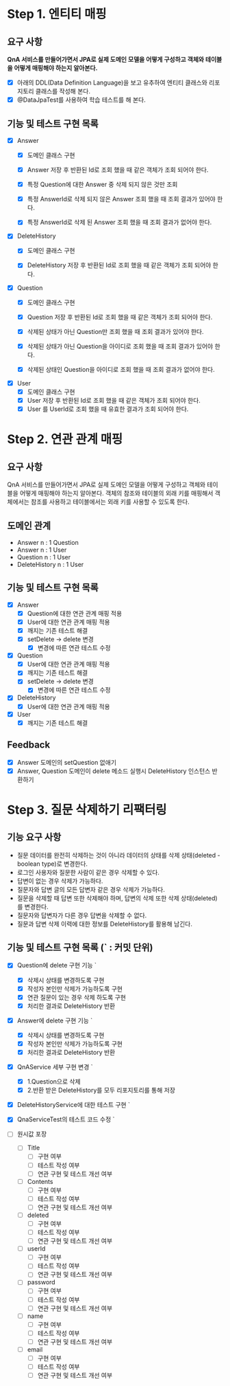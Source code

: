 # Step 1. 엔티티 매핑
## 요구 사항
**QnA 서비스를 만들어가면서 JPA로 실제 도메인 모델을 어떻게 구성하고 객체와 테이블을 어떻게 매핑해야 하는지 알아본다.**

- [x] 아래의 DDL(Data Definition Language)을 보고 유추하여 엔티티 클래스와 리포지토리 클래스를 작성해 본다.
- [x] @DataJpaTest를 사용하여 학습 테스트를 해 본다.

## 기능 및 테스트 구현 목록
- [x] Answer
  - [x] 도메인 클래스 구현
  - [x] Answer 저장 후 반환된 Id로 조회 했을 때 같은 객체가 조회 되어야 한다.
  - [x] 특정 Question에 대한 Answer 중 삭제 되지 않은 것만 조회
  - [x] 특정 AnswerId로 삭제 되지 않은 Answer 조회 했을 때 조회 결과가 있어야 한다.
  - [x] 특정 AnswerId로 삭제 된 Answer 조회 했을 때 조회 결과가 없어야 한다.
  

- [x] DeleteHistory
  - [x] 도메인 클래스 구현
  - [x] DeleteHistory 저장 후 반환된 Id로 조회 했을 때 같은 객체가 조회 되어야 한다.

  
- [x] Question
  - [x] 도메인 클래스 구현
  - [x] Question 저장 후 반환된 Id로 조회 했을 때 같은 객체가 조회 되어야 한다.
  - [x] 삭제된 상태가 아닌 Question만 조회 했을 때 조회 결과가 있어야 한다.
  - [x] 삭제된 상태가 아닌 Question을 아이디로 조회 했을 때 조회 결과가 있어야 한다.
  - [x] 삭제된 상태인 Question을 아이디로 조회 했을 때 조회 결과가 없어야 한다.

  
- [x] User
  - [x] 도메인 클래스 구현
  - [x] User 저장 후 반환된 Id로 조회 했을 때 같은 객체가 조회 되어야 한다.
  - [x] User 를 UserId로 조회 했을 때 유효한 결과가 조회 되어야 한다.
  
# Step 2. 연관 관계 매핑
## 요구 사항
QnA 서비스를 만들어가면서 JPA로 실제 도메인 모델을 어떻게 구성하고 객체와 테이블을 어떻게 매핑해야 하는지 알아본다.
객체의 참조와 테이블의 외래 키를 매핑해서 객체에서는 참조를 사용하고 테이블에서는 외래 키를 사용할 수 있도록 한다.

## 도메인 관계
- Answer n : 1 Question
- Answer n : 1 User
- Question n : 1 User
- DeleteHistory n : 1 User

## 기능 및 테스트 구현 목록
- [x] Answer
  - [x] Question에 대한 연관 관계 매핑 적용
  - [x] User에 대한 연관 관계 매핑 적용
  - [x] 깨지는 기존 테스트 해결
  - [X] setDelete -> delete 변경
    - [x] 변경에 따른 연관 테스트 수정

- [x] Question
  - [x] User에 대한 연관 관계 매핑 적용
  - [x] 깨지는 기존 테스트 해결
  - [x] setDelete -> delete 변경
    - [x] 변경에 따른 연관 테스트 수정

- [x] DeleteHistory
  - [x] User에 대한 연관 관계 매핑 적용

- [x] User
  - [x] 깨지는 기존 테스트 해결
  
## Feedback 
- [x] Answer 도메인의 setQuestion 없애기
- [x] Answer, Question 도메인이 delete 메소드 실행시 DeleteHistory 인스턴스 반환하기

# Step 3. 질문 삭제하기 리팩터링
## 기능 요구 사항
- 질문 데이터를 완전히 삭제하는 것이 아니라 데이터의 상태를 삭제 상태(deleted - boolean type)로 변경한다.
- 로그인 사용자와 질문한 사람이 같은 경우 삭제할 수 있다.
- 답변이 없는 경우 삭제가 가능하다.
- 질문자와 답변 글의 모든 답변자 같은 경우 삭제가 가능하다.
- 질문을 삭제할 때 답변 또한 삭제해야 하며, 답변의 삭제 또한 삭제 상태(deleted)를 변경한다.
- 질문자와 답변자가 다른 경우 답변을 삭제할 수 없다.
- 질문과 답변 삭제 이력에 대한 정보를 DeleteHistory를 활용해 남긴다.

## 기능 및 테스트 구현 목록 (` : 커밋 단위)
- [x] Question에 delete 구현 기능 `
  - [x] 삭제시 상태를 변경하도록 구현
  - [x] 작성자 본인만 삭제가 가능하도록 구현
  - [x] 연관 질문이 있는 경우 삭제 하도록 구현 
  - [x] 처리한 결과로 DeleteHistory 반환

- [x] Answer에 delete 구현 기능 `
  - [x] 삭제시 상태를 변경하도록 구현
  - [x] 작성자 본인만 삭제가 가능하도록 구현
  - [x] 처리한 결과로 DeleteHistory 반환

- [x] QnAService 세부 구현 변경 `
  - [x] 1.Question으로 삭제
  - [x] 2.반환 받은 DeleteHistory를 모두 리포지토리를 통해 저장

- [x] DeleteHistoryService에 대한 테스트 구현 `
- [x] QnaServiceTest의 테스트 코드 수정 `

- [ ] 원시값 포장
  - [ ] Title
    - [ ] 구현 여부
    - [ ] 테스트 작성 여부
    - [ ] 연관 구현 및 테스트 개선 여부
    
  - [ ] Contents
    - [ ] 구현 여부
    - [ ] 테스트 작성 여부
    - [ ] 연관 구현 및 테스트 개선 여부

  - [ ] deleted
    - [ ] 구현 여부
    - [ ] 테스트 작성 여부
    - [ ] 연관 구현 및 테스트 개선 여부

  - [ ] userId
    - [ ] 구현 여부
    - [ ] 테스트 작성 여부
    - [ ] 연관 구현 및 테스트 개선 여부

  - [ ] password
    - [ ] 구현 여부
    - [ ] 테스트 작성 여부
    - [ ] 연관 구현 및 테스트 개선 여부

  - [ ] name
    - [ ] 구현 여부
    - [ ] 테스트 작성 여부
    - [ ] 연관 구현 및 테스트 개선 여부

  - [ ] email
    - [ ] 구현 여부
    - [ ] 테스트 작성 여부
    - [ ] 연관 구현 및 테스트 개선 여부